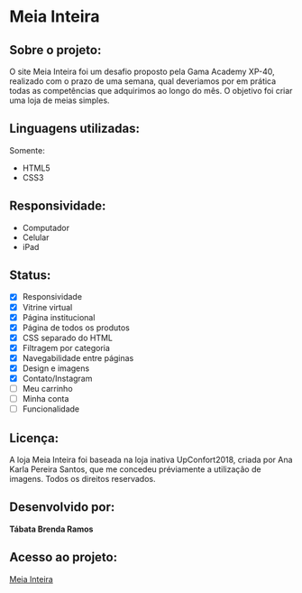 # Meia Inteira

## Sobre o projeto:

O site Meia Inteira foi um desafio proposto pela Gama Academy XP-40, realizado com o prazo de uma semana, qual deveriamos por em prática todas as competências que adquirimos ao longo do mês. O objetivo foi criar uma loja de meias simples.

## Linguagens utilizadas:

Somente:
- HTML5
- CSS3

## Responsividade:

- Computador
- Celular
- iPad

## Status:

- [x] Responsividade
- [x] Vitrine virtual
- [x] Página institucional
- [x] Página de todos os produtos
- [x] CSS separado do HTML
- [x] Filtragem por categoria
- [x] Navegabilidade entre páginas
- [x] Design e imagens
- [x] Contato/Instagram
- [ ] Meu carrinho
- [ ] Minha conta
- [ ] Funcionalidade

## Licença:

A loja Meia Inteira foi baseada na loja inativa UpConfort2018, criada por Ana Karla Pereira Santos, que me concedeu préviamente a utilização de imagens. Todos os direitos reservados.

## Desenvolvido por:

__Tábata Brenda Ramos__

## Acesso ao projeto:

[Meia Inteira](https://tabataramos.github.io/meia-inteira/)
